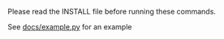 Please read the INSTALL file before running these commands.

See [docs/example.py](EXAMPLE.md) for an example
